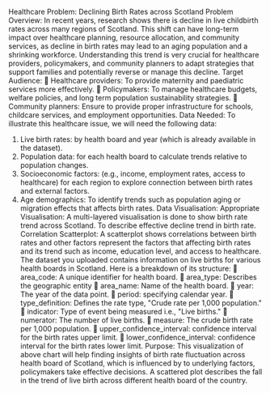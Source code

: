 Healthcare Problem: Declining Birth Rates across Scotland 
Problem Overview: In recent years, research shows there is decline in live 
childbirth rates across many regions of Scotland. This shift can have long-term 
impact over healthcare planning, resource allocation, and community services, 
as decline in birth rates may lead to an aging population and a shrinking 
workforce. 
Understanding this trend is very crucial for healthcare providers, policymakers, 
and community planners to adapt strategies that support families and potentially 
reverse or manage this decline. 
Target Audience: 
 Healthcare providers: To provide maternity and paediatric services more 
effectively. 
 Policymakers: To manage healthcare budgets, welfare policies, and long
term population sustainability strategies. 
 Community planners: Ensure to provide proper infrastructure for 
schools, childcare services, and employment opportunities. 
Data Needed: 
To illustrate this healthcare issue, we will need the following data: 
1. Live birth rates: by health board and year (which is already available in 
the dataset). 
2. Population data: for each health board to calculate trends relative to 
population changes. 
3. Socioeconomic factors: (e.g., income, employment rates, access to 
healthcare) for each region to explore connection between birth rates and 
external factors. 
4. Age demographics: To identify trends such as population aging or 
migration effects that affects birth rates. 
Data Visualisation: 
Appropriate Visualisation: A multi-layered visualisation is done to show birth 
rate trend across Scotland. To describe effective decline trend in birth rate. 
Correlation Scatterplot: A scatterplot shows correlations between birth rates 
and other factors represent the factors that affecting birth rates and its trend such 
as income, education level, and access to healthcare. 
The dataset you uploaded contains information on live births for various health 
boards in Scotland. Here is a breakdown of its structure: 
 area_code: A unique identifier for health board. 
 area_type: Describes the geographic entity 
 area_name: Name of the health board. 
 year: The year of the data point. 
 period: specifying calendar year. 
 type_definition: Defines the rate type, "Crude rate per 1,000 population." 
 indicator: Type of event being measured i.e., "Live births." 
 numerator: The number of live births. 
 measure: The crude birth rate per 1,000 population. 
 upper_confidence_interval: confidence interval for the birth rates upper 
limit. 
 lower_confidence_interval: confidence interval for the birth rates lower 
limit. 
Purpose: This visualization of above chart will help finding insights of birth 
rate fluctuation across health board of Scotland, which is influenced by to 
underlying factors, policymakers take effective decisions. 
A scattered plot describes the fall in the trend of live birth across different health 
board of the country. 
